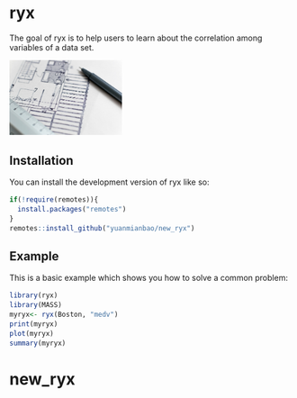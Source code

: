 
# ryx

<!-- badges: start -->
<!-- badges: end -->

The goal of ryx is to help users to learn about the correlation among variables of a data set.

<img src="tools.jpg" width="200" />

## Installation

You can install the development version of ryx like so:

``` r
if(!require(remotes)){
  install.packages("remotes")
}
remotes::install_github("yuanmianbao/new_ryx")
```

## Example

This is a basic example which shows you how to solve a common problem:

``` r
library(ryx)
library(MASS)
myryx<- ryx(Boston, "medv")
print(myryx)
plot(myryx)
summary(myryx)
```

# new_ryx
